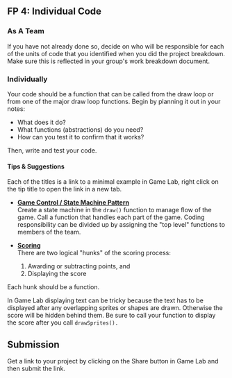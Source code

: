
[//]: # (<p><iframe src="https://douglasurner.github.io/GDP1/units/4/U4L04-individual-code/" width="100%" height="666px"></iframe></p>)

## FP 4: Individual Code

### As A Team

If you have not already done so, decide on who will be responsible for each of the units of code that you identified when you did the project breakdown. Make sure this is reflected in your group's work breakdown document.

### Individually

Your code should be a function that can be called from the draw loop or from one of the major draw loop functions. Begin by planning it out in your notes:

* What does it do?
* What functions (abstractions) do you need?
* How can you test it to confirm that it works?

Then, write and test your code.

#### Tips & Suggestions

Each of the titles is a link to a minimal example in Game Lab, right click on the tip title to open the link in a new tab.

* **[Game Control / State Machine Pattern](https://studio.code.org/projects/gamelab/VwtePC2g_haoBfb7Z2D91MBKNE9xDeseLD_nDwvpCIA)**  
Create a state machine in the  ``draw()`` function to manage flow of the game. Call a function that handles each part of the game. Coding responsibility can be divided up by assigning the "top level" functions to members of the team.

* **[Scoring]()**  
There are two logical "hunks" of the scoring process:

  1. Awarding or subtracting points, and
  1. Displaying the score

Each hunk should be a function.

In Game Lab displaying text can be tricky because the text has to be displayed after any overlapping sprites or shapes are drawn. Otherwise the score will be hidden behind them. Be sure to call your function to display the score after you call ``drawSprites().``

## Submission

Get a link to your project by clicking on the Share button in Game Lab and then submit the link.

